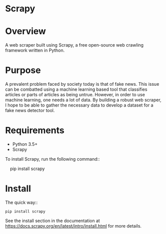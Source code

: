 Scrapy
======

Overview
=======

A web scraper built using Scrapy, a free open-source web crawling framework written in Python.

Purpose
=======

A prevalent problem faced by society today is that of fake news. This issue can be combatted using a machine learning based tool that classifies articles or parts of articles as being untrue. However, in order to use machine learning, one needs a lot of data. By building a robust web scraper, I hope to be able to gather the necessary data to develop a dataset for a fake news detector tool. 

Requirements
=======

* Python 3.5+
* Scrapy 

To install Scrapy, run the following command::

    pip install scrapy
  
Install
=======

The quick way::

    pip install scrapy

See the install section in the documentation at
https://docs.scrapy.org/en/latest/intro/install.html for more details.
